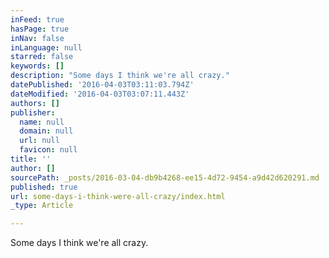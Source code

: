 ```yaml
---
inFeed: true
hasPage: true
inNav: false
inLanguage: null
starred: false
keywords: []
description: "Some days I think we're all crazy."
datePublished: '2016-04-03T03:11:03.794Z'
dateModified: '2016-04-03T03:07:11.443Z'
authors: []
publisher:
  name: null
  domain: null
  url: null
  favicon: null
title: ''
author: []
sourcePath: _posts/2016-03-04-db9b4268-ee15-4d72-9454-a9d42d620291.md
published: true
url: some-days-i-think-were-all-crazy/index.html
_type: Article

---
```

Some days I think we're all crazy.